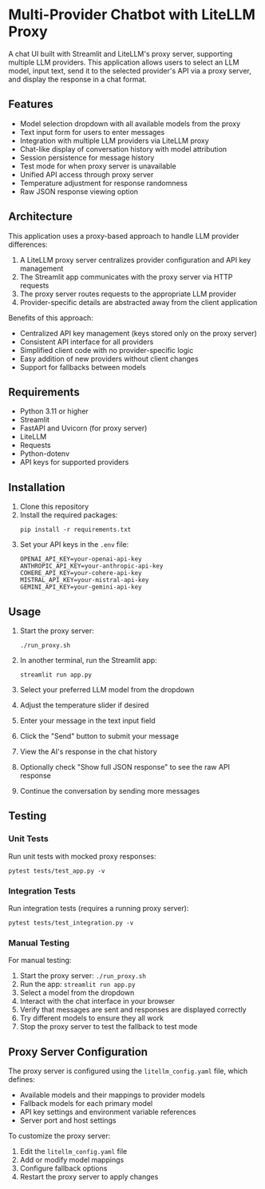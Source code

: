 # Multi-Provider Chatbot with LiteLLM Proxy

A chat UI built with Streamlit and LiteLLM's proxy server, supporting multiple LLM providers. This application allows users to select an LLM model, input text, send it to the selected provider's API via a proxy server, and display the response in a chat format.

## Features

- Model selection dropdown with all available models from the proxy
- Text input form for users to enter messages
- Integration with multiple LLM providers via LiteLLM proxy
- Chat-like display of conversation history with model attribution
- Session persistence for message history
- Test mode for when proxy server is unavailable
- Unified API access through proxy server
- Temperature adjustment for response randomness
- Raw JSON response viewing option

## Architecture

This application uses a proxy-based approach to handle LLM provider differences:

1. A LiteLLM proxy server centralizes provider configuration and API key management
2. The Streamlit app communicates with the proxy server via HTTP requests
3. The proxy server routes requests to the appropriate LLM provider
4. Provider-specific details are abstracted away from the client application

Benefits of this approach:
- Centralized API key management (keys stored only on the proxy server)
- Consistent API interface for all providers
- Simplified client code with no provider-specific logic
- Easy addition of new providers without client changes
- Support for fallbacks between models

## Requirements

- Python 3.11 or higher
- Streamlit
- FastAPI and Uvicorn (for proxy server)
- LiteLLM
- Requests
- Python-dotenv
- API keys for supported providers

## Installation

1. Clone this repository
2. Install the required packages:
   ```
   pip install -r requirements.txt
   ```
3. Set your API keys in the `.env` file:
   ```
   OPENAI_API_KEY=your-openai-api-key
   ANTHROPIC_API_KEY=your-anthropic-api-key
   COHERE_API_KEY=your-cohere-api-key
   MISTRAL_API_KEY=your-mistral-api-key
   GEMINI_API_KEY=your-gemini-api-key
   ```

## Usage

1. Start the proxy server:
   ```
   ./run_proxy.sh
   ```

2. In another terminal, run the Streamlit app:
   ```
   streamlit run app.py
   ```

3. Select your preferred LLM model from the dropdown
4. Adjust the temperature slider if desired
5. Enter your message in the text input field
6. Click the "Send" button to submit your message
7. View the AI's response in the chat history
8. Optionally check "Show full JSON response" to see the raw API response
9. Continue the conversation by sending more messages

## Testing

### Unit Tests
Run unit tests with mocked proxy responses:
```
pytest tests/test_app.py -v
```

### Integration Tests
Run integration tests (requires a running proxy server):
```
pytest tests/test_integration.py -v
```

### Manual Testing
For manual testing:
1. Start the proxy server: `./run_proxy.sh`
2. Run the app: `streamlit run app.py`
3. Select a model from the dropdown
4. Interact with the chat interface in your browser
5. Verify that messages are sent and responses are displayed correctly
6. Try different models to ensure they all work
7. Stop the proxy server to test the fallback to test mode

## Proxy Server Configuration

The proxy server is configured using the `litellm_config.yaml` file, which defines:
- Available models and their mappings to provider models
- Fallback models for each primary model
- API key settings and environment variable references
- Server port and host settings

To customize the proxy server:
1. Edit the `litellm_config.yaml` file
2. Add or modify model mappings
3. Configure fallback options
4. Restart the proxy server to apply changes
